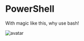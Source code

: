 # PowerShell

With magic like this, why use bash!

![avatar](https://raw.githubusercontent.com/PowerShell/PowerShell/ff32e01d3161f3f7b0730a4d9a9ba81abf4c32b6/assets/Avatar.svg)
